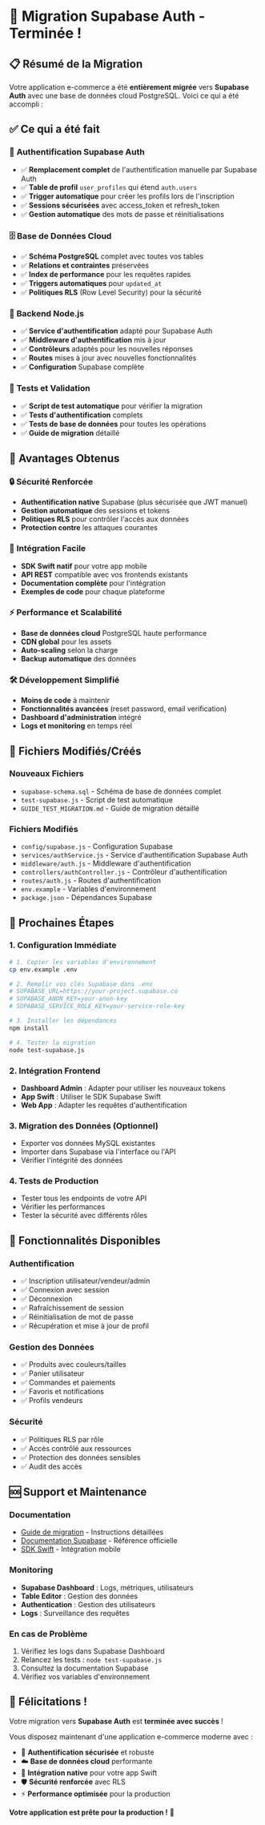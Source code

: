# 🎉 Migration Supabase Auth - Terminée !

## 📋 Résumé de la Migration

Votre application e-commerce a été **entièrement migrée** vers **Supabase Auth** avec une base de données cloud PostgreSQL. Voici ce qui a été accompli :

## ✅ Ce qui a été fait

### 🔐 **Authentification Supabase Auth**
- ✅ **Remplacement complet** de l'authentification manuelle par Supabase Auth
- ✅ **Table de profil** `user_profiles` qui étend `auth.users`
- ✅ **Trigger automatique** pour créer les profils lors de l'inscription
- ✅ **Sessions sécurisées** avec access_token et refresh_token
- ✅ **Gestion automatique** des mots de passe et réinitialisations

### 🗄️ **Base de Données Cloud**
- ✅ **Schéma PostgreSQL** complet avec toutes vos tables
- ✅ **Relations et contraintes** préservées
- ✅ **Index de performance** pour les requêtes rapides
- ✅ **Triggers automatiques** pour `updated_at`
- ✅ **Politiques RLS** (Row Level Security) pour la sécurité

### 🔧 **Backend Node.js**
- ✅ **Service d'authentification** adapté pour Supabase Auth
- ✅ **Middleware d'authentification** mis à jour
- ✅ **Contrôleurs** adaptés pour les nouvelles réponses
- ✅ **Routes** mises à jour avec nouvelles fonctionnalités
- ✅ **Configuration** Supabase complète

### 🧪 **Tests et Validation**
- ✅ **Script de test automatique** pour vérifier la migration
- ✅ **Tests d'authentification** complets
- ✅ **Tests de base de données** pour toutes les opérations
- ✅ **Guide de migration** détaillé

## 🚀 Avantages Obtenus

### 🔒 **Sécurité Renforcée**
- **Authentification native** Supabase (plus sécurisée que JWT manuel)
- **Gestion automatique** des sessions et tokens
- **Politiques RLS** pour contrôler l'accès aux données
- **Protection contre** les attaques courantes

### 📱 **Intégration Facile**
- **SDK Swift natif** pour votre app mobile
- **API REST** compatible avec vos frontends existants
- **Documentation complète** pour l'intégration
- **Exemples de code** pour chaque plateforme

### ⚡ **Performance et Scalabilité**
- **Base de données cloud** PostgreSQL haute performance
- **CDN global** pour les assets
- **Auto-scaling** selon la charge
- **Backup automatique** des données

### 🛠️ **Développement Simplifié**
- **Moins de code** à maintenir
- **Fonctionnalités avancées** (reset password, email verification)
- **Dashboard d'administration** intégré
- **Logs et monitoring** en temps réel

## 📁 Fichiers Modifiés/Créés

### **Nouveaux Fichiers**
- `supabase-schema.sql` - Schéma de base de données complet
- `test-supabase.js` - Script de test automatique
- `GUIDE_TEST_MIGRATION.md` - Guide de migration détaillé

### **Fichiers Modifiés**
- `config/supabase.js` - Configuration Supabase
- `services/authService.js` - Service d'authentification Supabase Auth
- `middleware/auth.js` - Middleware d'authentification
- `controllers/authController.js` - Contrôleur d'authentification
- `routes/auth.js` - Routes d'authentification
- `env.example` - Variables d'environnement
- `package.json` - Dépendances Supabase

## 🔄 Prochaines Étapes

### **1. Configuration Immédiate**
```bash
# 1. Copier les variables d'environnement
cp env.example .env

# 2. Remplir vos clés Supabase dans .env
# SUPABASE_URL=https://your-project.supabase.co
# SUPABASE_ANON_KEY=your-anon-key
# SUPABASE_SERVICE_ROLE_KEY=your-service-role-key

# 3. Installer les dépendances
npm install

# 4. Tester la migration
node test-supabase.js
```

### **2. Intégration Frontend**
- **Dashboard Admin** : Adapter pour utiliser les nouveaux tokens
- **App Swift** : Utiliser le SDK Supabase Swift
- **Web App** : Adapter les requêtes d'authentification

### **3. Migration des Données (Optionnel)**
- Exporter vos données MySQL existantes
- Importer dans Supabase via l'interface ou l'API
- Vérifier l'intégrité des données

### **4. Tests de Production**
- Tester tous les endpoints de votre API
- Vérifier les performances
- Tester la sécurité avec différents rôles

## 🎯 Fonctionnalités Disponibles

### **Authentification**
- ✅ Inscription utilisateur/vendeur/admin
- ✅ Connexion avec session
- ✅ Déconnexion
- ✅ Rafraîchissement de session
- ✅ Réinitialisation de mot de passe
- ✅ Récupération et mise à jour de profil

### **Gestion des Données**
- ✅ Produits avec couleurs/tailles
- ✅ Panier utilisateur
- ✅ Commandes et paiements
- ✅ Favoris et notifications
- ✅ Profils vendeurs

### **Sécurité**
- ✅ Politiques RLS par rôle
- ✅ Accès contrôlé aux ressources
- ✅ Protection des données sensibles
- ✅ Audit des accès

## 🆘 Support et Maintenance

### **Documentation**
- [Guide de migration](GUIDE_TEST_MIGRATION.md) - Instructions détaillées
- [Documentation Supabase](https://supabase.com/docs) - Référence officielle
- [SDK Swift](https://supabase.com/docs/reference/swift) - Intégration mobile

### **Monitoring**
- **Supabase Dashboard** : Logs, métriques, utilisateurs
- **Table Editor** : Gestion des données
- **Authentication** : Gestion des utilisateurs
- **Logs** : Surveillance des requêtes

### **En cas de Problème**
1. Vérifiez les logs dans Supabase Dashboard
2. Relancez les tests : `node test-supabase.js`
3. Consultez la documentation Supabase
4. Vérifiez vos variables d'environnement

## 🎉 Félicitations !

Votre migration vers **Supabase Auth** est **terminée avec succès** ! 

Vous disposez maintenant d'une application e-commerce moderne avec :
- 🔐 **Authentification sécurisée** et robuste
- ☁️ **Base de données cloud** performante
- 📱 **Intégration native** pour votre app Swift
- 🛡️ **Sécurité renforcée** avec RLS
- ⚡ **Performance optimisée** pour la production

**Votre application est prête pour la production !** 🚀 